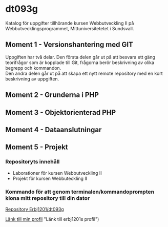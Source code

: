 # dt093g  
Katalog för uppgifter tillhörande kursen Webbutveckling II på Webbutvecklingsprogrammet, Mittuniversitetetet i Sundsvall.

## Moment 1 - Versionshantering med GIT  
Uppgiften har två delar. Den första delen går ut på att besvara ett gäng teorifrågor som är kopplade till Git, frågorna berör beskrivning av olika begrepp och kommandon.  
Den andra delen går ut på att skapa ett nytt remote repository med en kort beskrivning av uppgiften.  

## Moment 2 - Grunderna i PHP  


## Moment 3 - Objektorienterad PHP  

## Moment 4 - Dataanslutningar  

## Moment 5 - Projekt  

### Repositoryts innehåll  
* Laborationer för kursen Webbutveckling II  
* Projekt för kursen Webbuteckling II  


### Kommando för att genom terminalen/kommandoprompten klona mitt repository till din dator  
[Repository Erbj1201/dt093g](https://github.com/erbj1201/dt093g.git  "Repository dt093g tillhörande erbj1201") 

[Länk till min profil](https://github.com/erbj1201) "Länk till erbj1201s profil")

